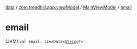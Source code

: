 [data](../../index.md) / [com.treadhill.app.viewModel](../index.md) / [MainViewModel](index.md) / [email](./email.md)

# email

(JVM) `val email: LiveData<`[`String`](https://kotlinlang.org/api/latest/jvm/stdlib/kotlin/-string/index.html)`?>`